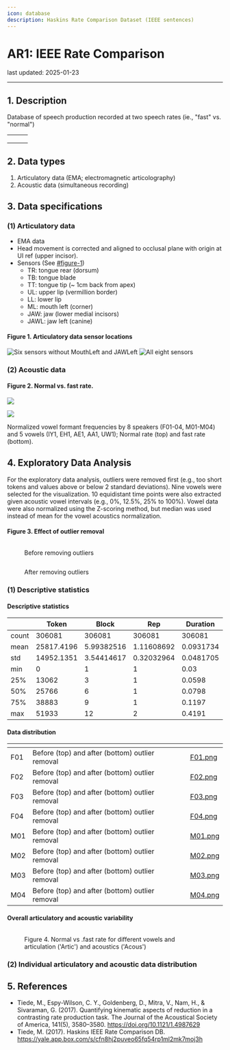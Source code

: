 ```yaml
---
icon: database
description: Haskins Rate Comparison Dataset (IEEE sentences)
---
```


# AR1: IEEE Rate Comparison

last updated: 2025-01-23

***

## 1. Description

Database of speech production recorded at two speech rates (ie., "fast" vs. "normal")

|   |   |   |
| - | - | - |
|   |   |   |
|   |   |   |
|   |   |   |

## 2. Data types

1. Articulatory data (EMA; electromagnetic articolography)
2. Acoustic data (simultaneous recording)

## 3. Data specifications

### (1) Articulatory data

* EMA data
* Head movement is corrected and aligned to occlusal plane with origin at UI ref (upper incisor).
* Sensors (See [#figure-1](ieee_rate_comparison.md#figure-1 "mention"))
  * TR: tongue rear (dorsum)
  * TB: tongue blade
  * TT: tongue tip (\~ 1cm back from apex)
  * UL: upper lip (vermillion border)
  * LL: lower lip
  * ML: mouth left (corner)
  * JAW: jaw (lower medial incisors)
  * JAWL: jaw left (canine)

#### Figure 1. Articulatory data sensor locations

![Six sensors without MouthLeft and JAWLeft](../../assets/ieee_rate_comparison/EMA_config.png) ![All eight sensors](../../assets/ieee_rate_comparison/EMA_config_all.png)

### (2) Acoustic data

#### Figure 2. Normal vs. fast rate.

![](../../assets/ieee_rate_comparison/norm_formants_normal.png)

![](../../assets/ieee_rate_comparison/norm_formants_fast.png)

Normalized vowel formant frequencies by 8 speakers (F01-04, M01-M04) and 5 vowels (IY1, EH1, AE1, AA1, UW1); Normal rate (top) and fast rate (bottom).

## 4. Exploratory Data Analysis

For the exploratory data analysis, outliers were removed first (e.g., too short tokens and values above or below 2 standard deviations). Nine vowels were selected for the visualization. 10 equidistant time points were also extracted given acoustic vowel intervals (e.g., 0%, 12.5%, 25% to 100%). Vowel data were also normalized using the Z-scoring method, but median was used instead of mean for the vowel acoustics normalization.

#### Figure 3. Effect of outlier removal

<figure><img src="../.gitbook/assets/F01_before_outlier (1).png" alt=""><figcaption><p>Before removing outliers</p></figcaption></figure>

<figure><img src="../.gitbook/assets/F01_after_outlier.png" alt=""><figcaption><p>After removing outliers</p></figcaption></figure>

### (1) Descriptive statistics

#### Descriptive statistics

<table><thead><tr><th width="87"></th><th width="87">Token</th><th width="87">Block</th><th width="87">Rep</th><th width="87">Duration</th><th width="87">TimeAt</th><th width="87">TimeSec</th><th width="87">f0</th><th width="87">F1</th><th width="87">F2</th><th width="87">F3</th><th width="87">TRx</th><th width="87">TRz</th><th width="87">TBx</th><th width="87">TBz</th><th width="87">TTx</th><th width="87">TTz</th><th width="87">JAWx</th><th width="87">JAWz</th><th width="87">ULx</th><th width="87">ULz</th><th width="87">LLx</th><th width="87">LLz</th><th width="87">F1_mel</th><th width="87">F2_mel</th><th width="87">AcousVar</th><th width="87">ArticVar</th><th width="87">RescaleFactorAcous</th><th width="87">RescaleFactorArtic</th><th width="87">F1_grandmean</th><th width="87">F2_grandmean</th><th width="87">F1_norm</th><th width="87">F2_norm</th><th width="87">TRx_norm</th><th width="87">TRz_norm</th><th width="87">TBx_norm</th><th width="87">TBz_norm</th><th width="87">TTx_norm</th><th width="87">TTz_norm</th><th width="87">JAWx_norm</th><th width="87">JAWz_norm</th><th width="87">ULx_norm</th><th width="87">ULz_norm</th><th width="87">LLx_norm</th><th width="87">LLz_norm</th></tr></thead><tbody><tr><td>count</td><td>306081</td><td>306081</td><td>306081</td><td>306081</td><td>306081</td><td>306081</td><td>306081</td><td>306081</td><td>306081</td><td>306081</td><td>306081</td><td>306081</td><td>306081</td><td>306081</td><td>306081</td><td>306081</td><td>306081</td><td>306081</td><td>306081</td><td>306081</td><td>306081</td><td>306081</td><td>306081</td><td>306081</td><td>306081</td><td>306081</td><td>306081</td><td>306081</td><td>306081</td><td>306081</td><td>306081</td><td>306081</td><td>306081</td><td>306081</td><td>306081</td><td>306081</td><td>306081</td><td>306081</td><td>306081</td><td>306081</td><td>306081</td><td>306081</td><td>306081</td><td>306081</td></tr><tr><td>mean</td><td>25817.4196</td><td>5.99382516</td><td>1.11608692</td><td>0.0931734</td><td>0.5</td><td>1.06901132</td><td>180.416863</td><td>564.07901</td><td>1704.40149</td><td>2697.64193</td><td>-48.287724</td><td>-3.8922096</td><td>-32.427336</td><td>-4.2093102</td><td>-17.294099</td><td>-11.133523</td><td>-2.5009652</td><td>-22.989009</td><td>10.0820666</td><td>2.69380421</td><td>7.98798615</td><td>-27.667904</td><td>657.511623</td><td>1370.48874</td><td>0.44638147</td><td>0.74852451</td><td>231.341715</td><td>231.341715</td><td>624.628297</td><td>1409.76836</td><td>0.14272918</td><td>-0.1696875</td><td>-0.0399134</td><td>-0.1148263</td><td>-0.0606016</td><td>-0.1105816</td><td>-0.0451106</td><td>-0.0213222</td><td>-0.0116998</td><td>-0.0239626</td><td>-0.005029</td><td>-0.0039261</td><td>-0.0150792</td><td>-0.0193886</td></tr><tr><td>std</td><td>14952.1351</td><td>3.54414617</td><td>0.32032964</td><td>0.0481705</td><td>0.32274914</td><td>0.55394107</td><td>68.2895563</td><td>159.323441</td><td>455.928176</td><td>473.773303</td><td>6.5541042</td><td>5.33069493</td><td>5.92266187</td><td>5.68090117</td><td>4.84232446</td><td>4.82989723</td><td>2.89743449</td><td>3.6738213</td><td>2.11696562</td><td>3.0568462</td><td>3.82983853</td><td>4.14313686</td><td>137.729863</td><td>213.758732</td><td>0.30883605</td><td>0.30338702</td><td>12.8260928</td><td>12.8260928</td><td>38.3280396</td><td>46.0087092</td><td>0.57119487</td><td>0.91208976</td><td>0.30928616</td><td>0.37146982</td><td>0.33837075</td><td>0.42168698</td><td>0.37708844</td><td>0.3760615</td><td>0.11909212</td><td>0.25470722</td><td>0.11812771</td><td>0.11650088</td><td>0.16082425</td><td>0.32091437</td></tr><tr><td>min</td><td>0</td><td>1</td><td>1</td><td>0.03</td><td>0</td><td>0.0923</td><td>74.6</td><td>182.8</td><td>535.8</td><td>1281</td><td>-72.7295</td><td>-24.8401</td><td>-56.3686</td><td>-28.7271</td><td>-38.3853</td><td>-35.1347</td><td>-13.522</td><td>-44.9243</td><td>3.5146</td><td>-8.8569</td><td>-7.6945</td><td>-52.5675</td><td>261.483318</td><td>640.576141</td><td>0.00032473</td><td>0.08294064</td><td>215.016204</td><td>215.016204</td><td>562.318231</td><td>1327.72622</td><td>-1.5883209</td><td>-3.3865053</td><td>-1.5912007</td><td>-1.9920807</td><td>-1.612432</td><td>-1.9953885</td><td>-2.0332201</td><td>-1.6261356</td><td>-0.6710546</td><td>-1.743179</td><td>-0.6394491</td><td>-0.6578502</td><td>-1.103905</td><td>-1.682001</td></tr><tr><td>25%</td><td>13062</td><td>3</td><td>1</td><td>0.0598</td><td>0.25</td><td>0.6066</td><td>125.3</td><td>445.8</td><td>1366.5</td><td>2400.9</td><td>-52.5944</td><td>-7.8013</td><td>-36.3448</td><td>-8.1937</td><td>-19.8337</td><td>-14.1395</td><td>-4.2382</td><td>-24.9515</td><td>8.4802</td><td>0.3312</td><td>5.2336</td><td>-30.0032</td><td>555.357969</td><td>1220.00647</td><td>0.23413933</td><td>0.52216922</td><td>220.314511</td><td>220.314511</td><td>594.930035</td><td>1374.91138</td><td>-0.3006424</td><td>-0.8038874</td><td>-0.2191957</td><td>-0.3796883</td><td>-0.2477465</td><td>-0.4036565</td><td>-0.2355494</td><td>-0.266108</td><td>-0.0842356</td><td>-0.1636168</td><td>-0.0873602</td><td>-0.0667891</td><td>-0.1055632</td><td>-0.204694</td></tr><tr><td>50%</td><td>25766</td><td>6</td><td>1</td><td>0.0798</td><td>0.5</td><td>1.0069</td><td>174.8</td><td>555.9</td><td>1660.7</td><td>2721.7</td><td>-47.9779</td><td>-3.7379</td><td>-32.1332</td><td>-3.8586</td><td>-16.7011</td><td>-10.7491</td><td>-2.2016</td><td>-22.5514</td><td>10.2935</td><td>2.5067</td><td>7.7866</td><td>-27.2855</td><td>658.758968</td><td>1370.01146</td><td>0.38099573</td><td>0.70059088</td><td>221.417494</td><td>221.417494</td><td>620.042527</td><td>1428.12894</td><td>0.17780355</td><td>-0.2090085</td><td>-0.0085042</td><td>-0.1385197</td><td>-0.020835</td><td>-0.0784266</td><td>0.0130775</td><td>0.01288615</td><td>-0.0044277</td><td>0.01920254</td><td>-0.0155053</td><td>0.00866523</td><td>-0.002373</td><td>-0.0015482</td></tr><tr><td>75%</td><td>38883</td><td>9</td><td>1</td><td>0.1197</td><td>0.75</td><td>1.4509</td><td>220.1</td><td>653.1</td><td>1988.3</td><td>3035.7</td><td>-43.5963</td><td>-0.2512</td><td>-28.1106</td><td>0.2618</td><td>-13.9211</td><td>-7.7019</td><td>-0.4374</td><td>-20.5077</td><td>11.612</td><td>5.3815</td><td>11.1203</td><td>-24.9241</td><td>742.771661</td><td>1516.4653</td><td>0.58367177</td><td>0.92914461</td><td>242.572743</td><td>242.572743</td><td>656.458108</td><td>1440.02658</td><td>0.53929436</td><td>0.4160294</td><td>0.16399707</td><td>0.16722677</td><td>0.17354431</td><td>0.22479677</td><td>0.21764991</td><td>0.25085575</td><td>0.0683555</td><td>0.16052284</td><td>0.06553869</td><td>0.07347171</td><td>0.09107466</td><td>0.19192306</td></tr><tr><td>max</td><td>51933</td><td>12</td><td>2</td><td>0.4191</td><td>1</td><td>3.3828</td><td>499.9</td><td>1978.9</td><td>3242.2</td><td>4180.2</td><td>-25.8357</td><td>9.5182</td><td>-17.0808</td><td>9.9174</td><td>-3.5354</td><td>6.6197</td><td>5.2834</td><td>-14.6968</td><td>20.9886</td><td>13.2203</td><td>19.1456</td><td>-13.1862</td><td>1512.51771</td><td>1947.91239</td><td>4.71941556</td><td>2.84512934</td><td>249.340827</td><td>249.340827</td><td>683.861454</td><td>1471.0254</td><td>4.17371786</td><td>2.40106821</td><td>1.37796951</td><td>1.00356517</td><td>1.07235482</td><td>0.90617</td><td>1.19926207</td><td>1.20599046</td><td>0.4555907</td><td>0.64614399</td><td>0.87553208</td><td>0.53118889</td><td>0.67938473</td><td>1.14528204</td></tr></tbody></table>

#### Data distribution

<table data-view="cards"><thead><tr><th></th><th></th><th></th><th></th><th data-hidden data-card-cover data-type="files"></th></tr></thead><tbody><tr><td>F01</td><td>Before (top) and after (bottom) outlier removal</td><td></td><td></td><td><a href="../.gitbook/assets/F01.png">F01.png</a></td></tr><tr><td>F02</td><td>Before (top) and after (bottom) outlier removal</td><td></td><td></td><td><a href="../.gitbook/assets/F02.png">F02.png</a></td></tr><tr><td>F03</td><td>Before (top) and after (bottom) outlier removal</td><td></td><td></td><td><a href="../.gitbook/assets/F03.png">F03.png</a></td></tr><tr><td>F04</td><td>Before (top) and after (bottom) outlier removal</td><td></td><td></td><td><a href="../.gitbook/assets/F04.png">F04.png</a></td></tr><tr><td>M01</td><td>Before (top) and after (bottom) outlier removal</td><td></td><td></td><td><a href="../.gitbook/assets/M01.png">M01.png</a></td></tr><tr><td>M02</td><td>Before (top) and after (bottom) outlier removal</td><td></td><td></td><td><a href="../.gitbook/assets/M02.png">M02.png</a></td></tr><tr><td>M03</td><td>Before (top) and after (bottom) outlier removal</td><td></td><td></td><td><a href="../.gitbook/assets/M03.png">M03.png</a></td></tr><tr><td>M04</td><td>Before (top) and after (bottom) outlier removal</td><td></td><td></td><td><a href="../.gitbook/assets/M04.png">M04.png</a></td></tr></tbody></table>

####

#### Overall articulatory and acoustic variability

<figure><img src="../.gitbook/assets/overall_fast_normal_diff.png" alt=""><figcaption><p>Figure 4. Normal vs .fast rate for different vowels and articulation ('Artic') and acoustics ('Acous')</p></figcaption></figure>





### (2) Individual articulatory and acoustic data distribution



## 5. References

* Tiede, M., Espy-Wilson, C. Y., Goldenberg, D., Mitra, V., Nam, H., & Sivaraman, G. (2017). Quantifying kinematic aspects of reduction in a contrasting rate production task. The Journal of the Acoustical Society of America, 141(5), 3580–3580. https://doi.org/10.1121/1.4987629
* Tiede, M. (2017). Haskins IEEE Rate Comparison DB. https://yale.app.box.com/s/cfn8hj2puveo65fq54rp1ml2mk7moj3h
